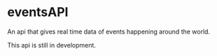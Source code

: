 # eventsAPI
An api that gives real time data of events happening around the world.

This api is still in development.
